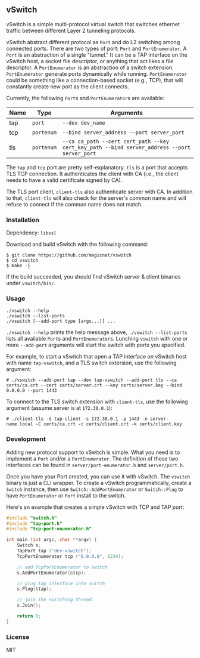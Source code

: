 vSwitch
---

vSwitch is a simple multi-protocol virtual switch that switches ethernet traffic between different Layer 2 tunneling protocols.

vSwitch abstract different protocol as `Port` and do L2 switching among connected ports. There are two types of port: `Port` and `PortEnumerator`. A `Port` is an abstraction of a single "tunnel." It can be a TAP interface on the vSwitch host, a socket file descriptor, or anything that act likes a file descriptor. A `PortEnumerator` is an abstraction of a switch extension. `PortEnumerator` generate ports dynamically while running. `PortEnumerator` could be something like a connection-based socket (e.g., TCP), that will constantly create new port as the client connects.

Currently, the following `Port`s and `PortEnumerator`s are available:

|Name|Type|Arguments|
--|--|--
tap|`port`|`--dev dev_name`
tcp|`portenum`|`--bind server_address --port server_port`
tls|`portenum`|`--ca ca_path --cert cert_path --key cert_key_path --bind server_address --port server_port`

The `tap` and `tcp` port are pretty self-explanatory. `tls` is a port that accepts TLS TCP connection. It authenticates the client with CA (i.e., the client needs to have a valid certificate signed by CA). 

The TLS port client, `client-tls` also authenticate server with CA. In addition to that, `client-tls` will also check for the server's common name and will refuse to connect if the common name does not match.

### Installation

Dependency: `libssl`

Download and build vSwitch with the following command:

```
$ git clone https://github.com/magicnat/vswitch
$ cd vswitch
$ make -j
```

If the build succeeded, you should find vSwitch server & client binaries under `vswitch/bin/`.

### Usage

```
./vswitch --help
./vswitch --list-ports
./vswitch [--add-port type [args...]] ...
```

`./vswitch --help` prints the help message above, `./vswitch --list-ports` lists all available `Port`s and `PortEnumerator`s. Lunching `vswitch` with one or more `--add-port` arguments will start the switch with ports you specified. 

For example, to start a vSwitch that open a TAP interface on vSwitch host with name `tap-vswitch`, and a TLS switch extersion, use the following argument:

```
# ./vswitch --add-port tap --dev tap-vswitch --add-port tls --ca certs/ca.crt --cert certs/server.crt --key certs/server.key --bind 0.0.0.0 --port 1443
```

To connect to the TLS switch extension with `client-tls`, use the following argument (assume server is at `172.30.0.1`): 

```
# ./client-tls -d tap-client -s 172.30.0.1 -p 1443 -n server-name.local -C certs/ca.crt -c certs/client.crt -k certs/client.key
```

### Development

Adding new protocol support to vSwitch is simple. What you need is to implement a `Port` and/or a `PortEnumerator`. The definition of these two interfaces can be found in `server/port-enumerator.h` and `server/port.h`. 

Once you have your Port created, you can use it with vSwitch. The `vswitch` binary is just a CLI wrapper. To create a vSwitch programmatically, create a `Switch` instance, then use `Switch::AddPortEnumerator` or `Switch::Plug` to have `PortEnumerator` or `Port` install to the switch. 

Here's an example that creates a simple vSwitch with TCP and TAP port:

```C++
#include "switch.h"
#include "tap-port.h"
#include "tcp-port-enumerator.h"

int main (int argc, char **argv) {
    Switch s;
    TapPort tap ("dev-vswitch");
    TcpPortEnumerator tcp ("0.0.0.0", 1234);

    // add TcpPortEnumerator to switch
    s.AddPortEnumerator(&tcp);

    // plug tap interface into switch
    s.Plug(&tap);

    // join the switching thread.
    s.Join();

    return 0;
}
```

### License

MIT